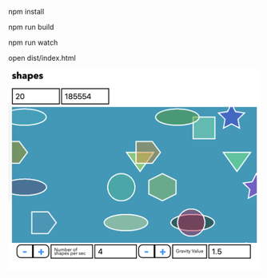 npm install

npm run build

npm run watch

open dist/index.html

![alt text](https://github.com/KHromak/Shapes-pixijs-gsap-game-/blob/dev/sreenshot/shapes_img.png)

